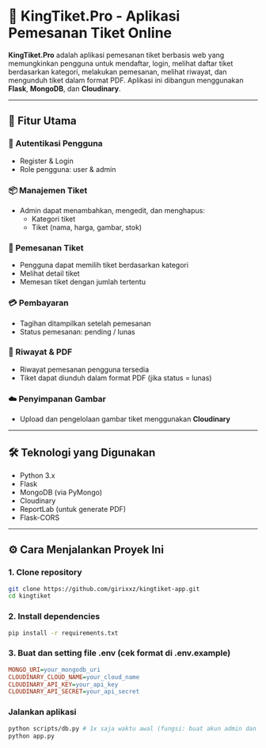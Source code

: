 # 🎫 KingTiket.Pro - Aplikasi Pemesanan Tiket Online

**KingTiket.Pro** adalah aplikasi pemesanan tiket berbasis web yang memungkinkan pengguna untuk mendaftar, login, melihat daftar tiket berdasarkan kategori, melakukan pemesanan, melihat riwayat, dan mengunduh tiket dalam format PDF. Aplikasi ini dibangun menggunakan **Flask**, **MongoDB**, dan **Cloudinary**.

---

## 🚀 Fitur Utama

### 👤 Autentikasi Pengguna
- Register & Login
- Role pengguna: user & admin

### 📦 Manajemen Tiket
- Admin dapat menambahkan, mengedit, dan menghapus:
  - Kategori tiket
  - Tiket (nama, harga, gambar, stok)

### 🎫 Pemesanan Tiket
- Pengguna dapat memilih tiket berdasarkan kategori
- Melihat detail tiket
- Memesan tiket dengan jumlah tertentu

### 💳 Pembayaran
- Tagihan ditampilkan setelah pemesanan
- Status pemesanan: pending / lunas

### 📄 Riwayat & PDF
- Riwayat pemesanan pengguna tersedia
- Tiket dapat diunduh dalam format PDF (jika status = lunas)

### ☁️ Penyimpanan Gambar
- Upload dan pengelolaan gambar tiket menggunakan **Cloudinary**

---

## 🛠️ Teknologi yang Digunakan

- Python 3.x
- Flask
- MongoDB (via PyMongo)
- Cloudinary
- ReportLab (untuk generate PDF)
- Flask-CORS

---

## ⚙️ Cara Menjalankan Proyek Ini

### 1. Clone repository
```bash
git clone https://github.com/girixxz/kingtiket-app.git
cd kingtiket
```

### 2. Install dependencies 
```bash
pip install -r requirements.txt
```

### 3. Buat dan setting file .env (cek format di .env.example)
```ini
MONGO_URI=your_mongodb_uri
CLOUDINARY_CLOUD_NAME=your_cloud_name
CLOUDINARY_API_KEY=your_api_key
CLOUDINARY_API_SECRET=your_api_secret
```

### Jalankan aplikasi
```bash
python scripts/db.py # 1x saja waktu awal (fungsi: buat akun admin dan add data sample)
python app.py
```

